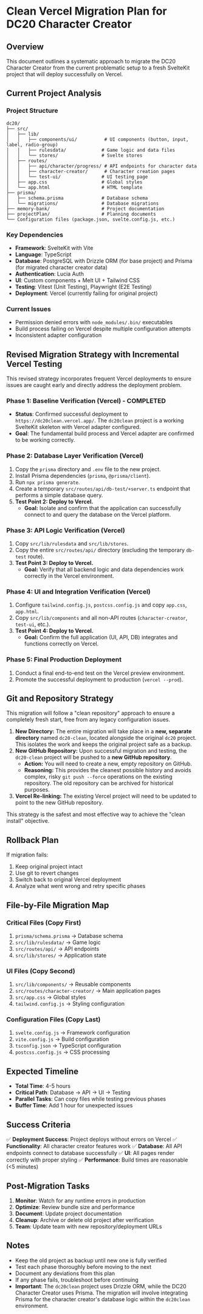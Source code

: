 # Clean Vercel Migration Plan for DC20 Character Creator

## Overview
This document outlines a systematic approach to migrate the DC20 Character Creator from the current problematic setup to a fresh SvelteKit project that will deploy successfully on Vercel.

## Current Project Analysis

### Project Structure
```
dc20/
├── src/
│   ├── lib/
│   │   ├── components/ui/          # UI components (button, input, label, radio-group)
│   │   ├── rulesdata/             # Game logic and data files
│   │   └── stores/                # Svelte stores
│   ├── routes/
│   │   ├── api/character/progress/ # API endpoints for character data
│   │   ├── character-creator/      # Character creation pages
│   │   └── test-ui/               # UI testing page
│   ├── app.css                    # Global styles
│   └── app.html                   # HTML template
├── prisma/
│   ├── schema.prisma              # Database schema
│   └── migrations/                # Database migrations
├── memory-bank/                   # Project documentation
├── projectPlan/                   # Planning documents
└── Configuration files (package.json, svelte.config.js, etc.)
```

### Key Dependencies
- **Framework**: SvelteKit with Vite
- **Language**: TypeScript
- **Database**: PostgreSQL with Drizzle ORM (for base project) and Prisma (for migrated character creator data)
- **Authentication**: Lucia Auth
- **UI**: Custom components + Melt UI + Tailwind CSS
- **Testing**: Vitest (Unit Testing), Playwright (E2E Testing)
- **Deployment**: Vercel (currently failing for original project)

### Current Issues
- Permission denied errors with `node_modules/.bin/` executables
- Build process failing on Vercel despite multiple configuration attempts
- Inconsistent adapter configuration

## Revised Migration Strategy with Incremental Vercel Testing

This revised strategy incorporates frequent Vercel deployments to ensure issues are caught early and directly address the deployment problem.

### Phase 1: Baseline Verification (Vercel) - COMPLETED
*   **Status**: Confirmed successful deployment to `https://dc20clean.vercel.app/`. The `dc20clean` project is a working SvelteKit skeleton with Vercel adapter configured.
*   **Goal**: The fundamental build process and Vercel adapter are confirmed to be working correctly.

### Phase 2: Database Layer Verification (Vercel)
1.  Copy the `prisma` directory and `.env` file to the new project.
2.  Install Prisma dependencies (`prisma`, `@prisma/client`).
3.  Run `npx prisma generate`.
4.  Create a temporary `src/routes/api/db-test/+server.ts` endpoint that performs a simple database query.
5.  **Test Point 2: Deploy to Vercel.**
    *   **Goal:** Isolate and confirm that the application can successfully connect to and query the database on the Vercel platform.

### Phase 3: API Logic Verification (Vercel)
1.  Copy `src/lib/rulesdata` and `src/lib/stores`.
2.  Copy the entire `src/routes/api/` directory (excluding the temporary `db-test` route).
3.  **Test Point 3: Deploy to Vercel.**
    *   **Goal:** Verify that all backend logic and data dependencies work correctly in the Vercel environment.

### Phase 4: UI and Integration Verification (Vercel)
1.  Configure `tailwind.config.js`, `postcss.config.js` and copy `app.css`, `app.html`.
2.  Copy `src/lib/components` and all non-API routes (`character-creator`, `test-ui`, etc.).
3.  **Test Point 4: Deploy to Vercel.**
    *   **Goal:** Confirm the full application (UI, API, DB) integrates and functions correctly on Vercel.

### Phase 5: Final Production Deployment
1.  Conduct a final end-to-end test on the Vercel preview environment.
2.  Promote the successful deployment to production (`vercel --prod`).

## Git and Repository Strategy

This migration will follow a "clean repository" approach to ensure a completely fresh start, free from any legacy configuration issues.

1.  **New Directory:** The entire migration will take place in a **new, separate directory** named `dc20-clean`, located alongside the original `dc20` project. This isolates the work and keeps the original project safe as a backup.
2.  **New GitHub Repository:** Upon successful migration and testing, the `dc20-clean` project will be pushed to a **new GitHub repository**.
    *   **Action:** You will need to create a new, empty repository on GitHub.
    *   **Reasoning:** This provides the cleanest possible history and avoids complex, risky `git push --force` operations on the existing repository. The old repository can be archived for historical purposes.
3.  **Vercel Re-linking:** The existing Vercel project will need to be updated to point to the new GitHub repository.

This strategy is the safest and most effective way to achieve the "clean install" objective.

## Rollback Plan

If migration fails:
1. Keep original project intact
2. Use git to revert changes
3. Switch back to original Vercel deployment
4. Analyze what went wrong and retry specific phases

## File-by-File Migration Map

### Critical Files (Copy First)
1. `prisma/schema.prisma` → Database schema
2. `src/lib/rulesdata/` → Game logic
3. `src/routes/api/` → API endpoints
4. `src/lib/stores/` → Application state

### UI Files (Copy Second)
1. `src/lib/components/` → Reusable components
2. `src/routes/character-creator/` → Main application pages
3. `src/app.css` → Global styles
4. `tailwind.config.js` → Styling configuration

### Configuration Files (Copy Last)
1. `svelte.config.js` → Framework configuration
2. `vite.config.js` → Build configuration
3. `tsconfig.json` → TypeScript configuration
4. `postcss.config.js` → CSS processing

## Expected Timeline

- **Total Time**: 4-5 hours
- **Critical Path**: Database → API → UI → Testing
- **Parallel Tasks**: Can copy files while testing previous phases
- **Buffer Time**: Add 1 hour for unexpected issues

## Success Criteria

✅ **Deployment Success**: Project deploys without errors on Vercel
✅ **Functionality**: All character creator features work
✅ **Database**: All API endpoints connect to database successfully
✅ **UI**: All pages render correctly with proper styling
✅ **Performance**: Build times are reasonable (<5 minutes)

## Post-Migration Tasks

1. **Monitor**: Watch for any runtime errors in production
2. **Optimize**: Review bundle size and performance
3. **Document**: Update project documentation
4. **Cleanup**: Archive or delete old project after verification
5. **Team**: Update team with new repository/deployment URLs

## Notes

- Keep the old project as backup until new one is fully verified
- Test each phase thoroughly before moving to the next
- Document any deviations from this plan
- If any phase fails, troubleshoot before continuing
- **Important**: The `dc20clean` project uses Drizzle ORM, while the DC20 Character Creator uses Prisma. The migration will involve integrating Prisma for the character creator's database logic within the `dc20clean` environment.
